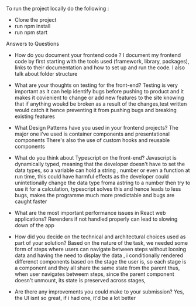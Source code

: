 To run the project locally do the following :

- Clone the project
- run npm install
- run npm start

Answers to Questions

- How do you document your frontend code ?
  I document my frontend code by first starting with the tools used (framework, library, packages), links to their documentation and how to set up and run the code.
  I also talk about folder structure
- What are your thoughts on testing for the front-end?
  Testing is very important as it can help identify bugs before pushing to product and it makes it covienient to change or add new features to the site knowing that if anything woukd be broken as a result of the changes,test written would catch it hence preventing it from pushing bugs and breaking existing features
- What Design Patterns have you used in your frontend projects?
  The major one i've used is container components and presentational components
  There's also the use of custom hooks and reusable components

- What do you think about Typescript on the front-end?
  Javascript is dynamically typed, meaning that the developer doesn't have to set the data types, so a variable can hold a string , number or even a function at run time, this could have harmful effects as the developer could unintetionally change the data type froma astring to a number then try to use it for a calculation, typescript solves this and hence leads to less bugs, makes the programme much more predictable and bugs are caught faster
- What are the most important performance issues in React web applications?
  Rerenders if not handled properly can lead to slowing down of the app
- How did you decide on the technical and architectural choices used as part of your solution?
  Based on the nature of the task, we needed some form of steps where users can navigate between steps without loosing data and having the need to display the data , i conditionally rendered differenct components based on the stage the user is, so each stage is a component and they all share the same state from the parent thus, when user navigates betweem steps, since the parent component doesn't unmount, its state is preserved across stages,

- Are there any improvements you could make to your submission?
  Yes, the UI isnt so great, if i had one, it'd be a lot better
